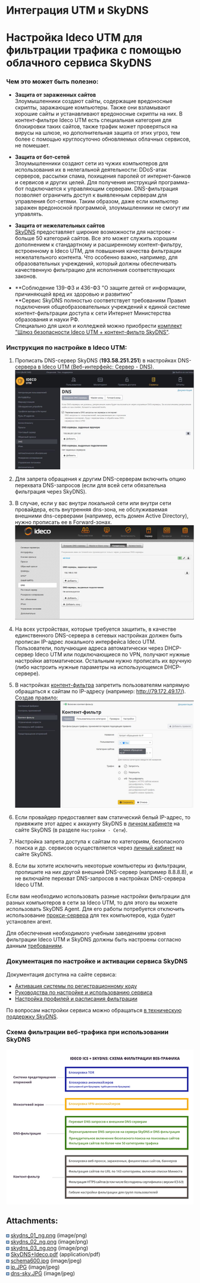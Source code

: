 # Интеграция UTM и SkyDNS

# Настройка Ideco UTM для фильтрации трафика с помощью облачного сервиса SkyDNS

### Чем это может быть полезно:

  - **Защита от зараженных сайтов**  
    Злоумышленники создают сайты, содержащие вредоносные скрипты,
    заражающие компьютеры. Также они взламывают хорошие сайты и
    устанавливают вредоносные скрипты на них. В контент‑фильтре Ideco
    UTM есть специальная категория для блокировки таких сайтов, также
    трафик может проверяться на вирусы на шлюзе, но дополнительная
    защита от этих угроз, тем более с помощью круглосуточно
    обновляемых облачных сервисов, не помешает.

  - **Защита от бот-сетей**  
    Злоумышленники создают сети из чужих компьютеров для использования
    их в нелегальной деятельности: DDoS-атак серверов, рассылки спама,
    похищения паролей от интернет-банков и сервисов и других целей. Для
    получения инструкций программа-бот подключается к управляющим
    серверам. DNS-фильтрация позволяет ограничить доступ к
    выявленным серверам для управления бот-сетями. Таким
    образом, даже если компьютер заражен вредоносной программой,
    злоумышленники не смогут им управлять.

  - **Защита от нежелательных сайтов**  
    [SkyDNS](https://www.skydns.ru/) предоставляет широкие возможности
    для настроек - больше 50 категорий сайтов. Все это может служить
    хорошим дополнением к стандартному и расширенному контент-фильтру,
    встроенному в Ideco UTM, для повышения качества фильтрации
    нежелательного контента. Что особенно важно, например, для
    образовательных учреждений, который должны обеспечивать качественную
    фильтрацию для исполнения соответствующих законов.

  - **Соблюдение 139-ФЗ и 436-ФЗ "О защите детей от информации,
    причиняющей вред их здоровью и развитию"  
    **Сервис SkyDNS полностью соответствует требованиям Правил
    подключения общеобразовательных учреждений к единой
    системе контент-фильтрации доступа к сети Интернет
    Министерства образования и науки РФ.  
    Специально для школ и колледжей можно приобрести [комплект "Шлюз
    безопасности Ideco UTM + контент-фильтр
    SkyDNS"](https://ideco.ru/products/ics/academic-edition).

### Инструкция по настройке в Ideco UTM:

1.  Прописать DNS-сервер SkyDNS (**193.58.251.251**) в настройках
    DNS-сервера в Ideco UTM (Веб-интерфейс: Сервер - DNS).  
    ![](attachments/1704008/7110678.jpg)

2.  Для запрета обращения к другим DNS-серверам включить опцию перехвата
    DNS-запросов (если для всей сети обязательна фильтрация через
    SkyDNS).

3.  В случае, если у вас внутри локальной сети или внутри сети
    провайдера, есть внутренняя dns-зона, не обслуживаемая
    внешними dns-серверами (например, есть домен Active Directory),
    нужно прописать ее в Forward-зонах.  
    ![](attachments/1704008/4981718.png)

4.  На всех устройствах, которые требуется защитить, в качестве
    единственного DNS-сервера в сетевых настройках должен быть
    прописан IP-адрес локального интерфейса Ideco UTM.  
    Пользователи, получающие адреса автоматически через DHCP-сервер
    Ideco UTM или подключающиеся по VPN, получают нужные настройки
    автоматически. Остальным нужно прописать их вручную (либо
    настроить нужные параметры на использующемся DHCP-сервере).

5.  В настройках [контент-фильтра](./Контент-фильтр.md) запретить
    пользователям напрямую обращаться к сайтам по IP-адресу
    (например: <http://79.172.49.17/>).  
    Создав правило:  
    ![](attachments/1704008/7110677.jpg)

6.  Если провайдер предоставляет вам статический белый IP-адрес, то
    привяжите этот адрес к аккаунту SkyDNS в [личном
    кабинете](https://www.skydns.ru/cabinet) на сайте SkyDNS (в
    разделе `Настройки - Сети`).

7.  Настройка запрета доступа к сайтам по категориям, безопасного поиска
    и др. сервисов осуществляется через [личный
    кабинет](https://www.skydns.ru/cabinet) на сайте SkyDNS.

8.  Если вы хотите исключить некоторые компьютеры из фильтрации,
    пропишите на них другой внешний DNS-сервер (например
    8.8.8.8), и не включайте перехват DNS-запросов в настройках
    DNS-сервера Ideco UTM.

<div>

<div>

Если вам необходимо использовать разные настройки фильтрации для разных
компьютеров в сети за Ideco UTM, то для этого вы можете использовать
SkyDNS Agent. Для его работы потребуется отключить использование
[прокси-сервера](./Исключить_IP-адреса_из_обработки_прокси-сервером.md)
для тех компьютеров, куда будет установлен агент.

</div>

</div>

<div>

<div>

Для обеспечения необходимого учебным заведениям уровня фильтрации Ideco
UTM и SkyDNS должны быть настроены согласно данным
[требованиям](attachments/1704008/4981933.pdf).

</div>

</div>

### Документация по настройке и активации сервиса SkyDNS

Документация доступна на сайте сервиса:

  - [Активация системы по регистрационному
    коду](https://www.skydns.ru/activation)
  - [Руководства по настройке и использованию
    сервиса](https://www.skydns.ru/guide)
  - [Настройка профилей и расписания
    фильтрации](https://www.skydns.ru/info/guides/profiles)

По вопросам настройки сервиса можно обращаться [в техническую поддержку
SkyDNS](https://www.skydns.ru/feedback).

### Схема фильтрации веб-трафика при использовании SkyDNS

![](attachments/1704008/4982194.jpg)

<div class="pageSectionHeader">

## Attachments:

</div>

<div class="greybox" data-align="left">

![](images/icons/bullet_blue.gif)
[skydns\_01\_ng.png](attachments/1704008/4981717.png) (image/png)  
![](images/icons/bullet_blue.gif)
[skydns\_02\_ng.png](attachments/1704008/4981718.png) (image/png)  
![](images/icons/bullet_blue.gif)
[skydns\_03\_ng.png](attachments/1704008/4981719.png) (image/png)  
![](images/icons/bullet_blue.gif)
[SkyDNS+Ideco.pdf](attachments/1704008/4981933.pdf) (application/pdf)  
![](images/icons/bullet_blue.gif)
[schema600.jpg](attachments/1704008/4982194.jpg) (image/jpeg)  
![](images/icons/bullet_blue.gif)
[ip.JPG](attachments/1704008/7110677.jpg) (image/jpeg)  
![](images/icons/bullet_blue.gif)
[dns-sky.JPG](attachments/1704008/7110678.jpg) (image/jpeg)  

</div>
